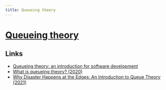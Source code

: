 ```yaml
---
title: Queueing theory
---
```


# [Queueing theory](https://en.wikipedia.org/wiki/Queueing_theory)

## Links

- [Queueing theory: an introduction for software development](https://github.com/joelparkerhenderson/queueing_theory)
- [What is queueing theory? (2020)](https://oneraynyday.github.io/math/2020/04/14/Queueing-Theory-Pt1/)
- [Why Disaster Happens at the Edges: An Introduction to Queue Theory (2021)](https://thenewstack.io/an-introduction-to-queue-theory-why-disaster-happens-at-the-edges/)
